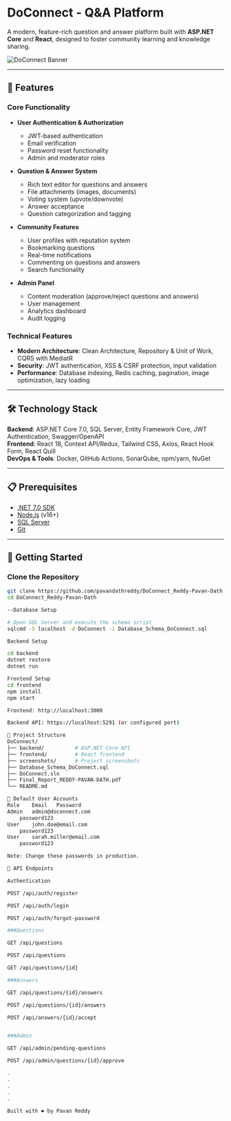 # DoConnect - Q&A Platform

A modern, feature-rich question and answer platform built with **ASP.NET Core** and **React**, designed to foster community learning and knowledge sharing.

![DoConnect Banner](https://via.placeholder.com/800x200/4f46e5/ffffff?text=DoConnect+-+Connect.+Ask.+Learn.)

---

## 🌟 Features

### Core Functionality
- **User Authentication & Authorization**
  - JWT-based authentication
  - Email verification
  - Password reset functionality
  - Admin and moderator roles

- **Question & Answer System**
  - Rich text editor for questions and answers
  - File attachments (images, documents)
  - Voting system (upvote/downvote)
  - Answer acceptance
  - Question categorization and tagging

- **Community Features**
  - User profiles with reputation system
  - Bookmarking questions
  - Real-time notifications
  - Commenting on questions and answers
  - Search functionality

- **Admin Panel**
  - Content moderation (approve/reject questions and answers)
  - User management
  - Analytics dashboard
  - Audit logging

### Technical Features
- **Modern Architecture**: Clean Architecture, Repository & Unit of Work, CQRS with MediatR
- **Security**: JWT authentication, XSS & CSRF protection, input validation
- **Performance**: Database indexing, Redis caching, pagination, image optimization, lazy loading

---

## 🛠️ Technology Stack

**Backend**: ASP.NET Core 7.0, SQL Server, Entity Framework Core, JWT Authentication, Swagger/OpenAPI  
**Frontend**: React 18, Context API/Redux, Tailwind CSS, Axios, React Hook Form, React Quill  
**DevOps & Tools**: Docker, GitHub Actions, SonarQube, npm/yarn, NuGet

---

## 📋 Prerequisites

- [.NET 7.0 SDK](https://dotnet.microsoft.com/download/dotnet/7.0)  
- [Node.js](https://nodejs.org/) (v16+)  
- [SQL Server](https://www.microsoft.com/en-us/sql-server/sql-server-downloads)  
- [Git](https://git-scm.com/)

---

## 🚀 Getting Started

### Clone the Repository
```bash
git clone https://github.com/pavandathreddy/DoConnect_Reddy-Pavan-Dath.git
cd DoConnect_Reddy-Pavan-Dath

--Database Setup

# Open SQL Server and execute the schema script
sqlcmd -S localhost -d DoConnect -i Database_Schema_DoConnect.sql

Backend Setup

cd backend
dotnet restore
dotnet run

Frontend Setup
cd frontend
npm install
npm start

Frontend: http://localhost:3000

Backend API: https://localhost:5291 (or configured port)

📁 Project Structure
DoConnect/
├── backend/          # ASP.NET Core API
├── frontend/         # React frontend
├── screenshots/      # Project screenshots
├── Database_Schema_DoConnect.sql
├── DoConnect.sln
├── Final_Report_REDDY-PAVAN-DATH.pdf
└── README.md

🔐 Default User Accounts
Role	Email	Password
Admin	admin@doconnect.com
	password123
User	john.doe@email.com
	password123
User	sarah.miller@email.com
	password123

Note: Change these passwords in production.

📝 API Endpoints

Authentication

POST /api/auth/register

POST /api/auth/login

POST /api/auth/forgot-password

###Questions

GET /api/questions

POST /api/questions

GET /api/questions/{id}

###Answers

GET /api/questions/{id}/answers

POST /api/questions/{id}/answers

POST /api/answers/{id}/accept


###Admin

GET /api/admin/pending-questions

POST /api/admin/questions/{id}/approve

.
.
.
.
.

Built with ❤️ by Pavan Reddy
